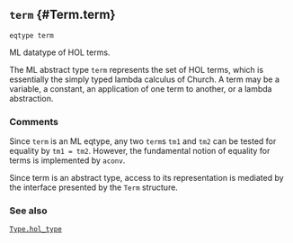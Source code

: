 ## `term` {#Term.term}


```
eqtype term
```



ML datatype of HOL terms.


The ML abstract type `term` represents the set of HOL terms,
which is essentially the simply typed lambda calculus of Church. A term
may be a variable, a constant, an application of one term to another,
or a lambda abstraction.

### Comments

Since `term` is an ML eqtype, any two `term`s `tm1` and `tm2`
can be tested for equality by `tm1 = tm2`. However, the fundamental
notion of equality for terms is implemented by `aconv`.

Since term is an abstract type, access to its representation is mediated
by the interface presented by the `Term` structure.

### See also

[`Type.hol_type`](#Type.hol_type)


